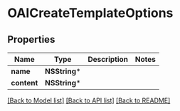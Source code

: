 # OAICreateTemplateOptions

## Properties
Name | Type | Description | Notes
------------ | ------------- | ------------- | -------------
**name** | **NSString*** |  | 
**content** | **NSString*** |  | 

[[Back to Model list]](../README.md#documentation-for-models) [[Back to API list]](../README.md#documentation-for-api-endpoints) [[Back to README]](../README.md)


